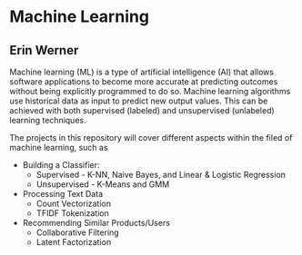 # Machine Learning

## Erin Werner

Machine learning (ML) is a type of artificial intelligence (AI) that allows software applications to become more accurate at predicting outcomes without being explicitly programmed to do so. Machine learning algorithms use historical data as input to predict new output values. This can be achieved with both supervised (labeled) and unsupervised (unlabeled) learning techniques.

The projects in this repository will cover different aspects within the filed of machine learning, such as 

* Building a Classifier:
  * Supervised - K-NN, Naive Bayes, and Linear & Logistic Regression
  * Unsupervised - K-Means and GMM
* Processing Text Data
  * Count Vectorization
  * TFIDF Tokenization
* Recommending Similar Products/Users
  * Collaborative Filtering
  * Latent Factorization
